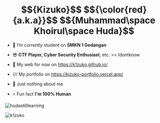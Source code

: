 <h1 align="center"> $${Kizuko}$$ $${\color{red}{a.k.a}}$$ $${Muhammad\space Khoirul\space Huda}$$</h1>

- 🔭 I’m currently student on **SMKN 1 Gedangan**

- 😎 **CTF Player, Cyber Security Enthusiast**, etc. >> Idontknow

- 📝 My web for now on https://k1zuko.github.io/
  
- /// My portfolio on https://kizuko-portfolio.vercel.app/

- 💬 Just nothing about me

- ⚡ Fun fact **I'm 100% Human**

<p><img src="https://komarev.com/ghpvc/?username=hudastilllearning&label=Profile%20views&color=0e75b6&style=flat" alt="hudastilllearning" /> </p>
<p><img align="left" src="https://github-readme-stats.vercel.app/api/top-langs?username=k1zuko&show_icons=true&locale=en&layout=compact" alt="k1zuko" /></p>
